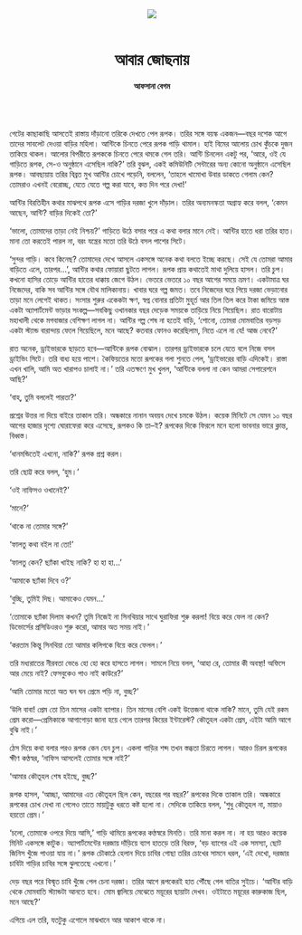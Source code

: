 <div align=center>
<img src=https://images.prothomalo.com/prothomalo-bangla/2021-01/1d75151c-eff9-4e9f-ac28-aebc4618d00f/palo_bangla_og.png />
<br><br>
<h1>আবার জোছনায়</h1>
<h4>আফসানা বেগম</h4>
<br><br>
</div>

গেটের কাছাকাছি আসতেই রাস্তায় দাঁড়ানো তরিকে দেখতে পেল রূপক। তরির সঙ্গে বয়স্ক একজন—বছর দশেক আগে তাদের সাবলেট দেওয়া বাড়ির মহিলা। আন্টিকে চিনতে পেরে রূপক গাড়ি থামাল। হাই বিমের আলোয় চোখ কুঁচকে দুজন তাকিয়ে থাকল। আলোর বিপরীতে রূপককে চিনতে পেরে থমকে গেল তরি। আন্টি চিনলেন একটু পর, ‘আরে, ওই যে গাড়িতে রূপক, সে-ও অনুষ্ঠানে এসেছিল নাকি?’ তরি বুঝল, একই কমিউনিটি সেন্টারের অন্য কোনো অনুষ্ঠানে এসেছিল রূপক। আবছায়ায় তরির বিব্রত মুখ আন্টির চোখে পড়েনি, বললেন, ‘তাহলে খামোখা উবার ডাকতে গেলাম কেন? তোমরাও এখনই বেরোচ্ছ, যেতে যেতে গল্প করা যাবে, কত্ত দিন পরে দেখা!’

আন্টির বিরতিহীন কথার মাঝপথে রূপক এসে গাড়ির দরজা খুলে দাঁড়াল। তরির অন্যমনস্কতা অগ্রাহ্য করে বলল, ‘কেমন আছেন, আন্টি? বাড়ির দিকেই তো?’

‘ভালো, তোমাদের তাড়া নেই নিশ্চয়?’ গাড়িতে উঠে বসার পরে এ কথা বলার মানে নেই। আন্টির হাতে ধরা তরির হাত। মানা তো করতেই পারল না, বরং যন্ত্রের মতো তরি উঠে বসল পাশের সিটে।

‘সুন্দর গাড়ি। কবে কিনেছ? তোমাদের দেখে আসলে একসঙ্গে অনেক কথা বলতে ইচ্ছে করছে। সেই যে তোমরা আমার বাড়িতে এলে, তারপর...’, আন্টির কথার ফোয়ারা ছুটতে লাগল। রূপক প্রায় কথাতেই মাথা দুলিয়ে হাসল। তরি চুপ। কখনো হাসির তোড়ে আন্টির হাতের ধাক্কায় জেগে উঠল। ভেতরে ভেতরে ১০ বছর আগের সময়ে ভ্রমণ। একটামাত্র ঘর নিজেদের, বাকি সব আন্টির সঙ্গে যৌথ মালিকানায়। খাবার ঘরে গল্প জমত। তবে নিজেদের ঘরে গিয়ে দরজা ভেড়ানোর তাড়া মনে লেগেই থাকত। সংসার শুরুর একেকটা ক্ষণ, স্বপ্ন বোনার প্রতিটা মুহূর্ত আর তিল তিল করে টাকা জমিয়ে আস্ত একটা অ্যাপার্টমেন্ট ভাড়ার সংকল্প—সবকিছু ওখানকার বছর দেড়েক সময়কে তাড়িয়ে নিয়ে গিয়েছিল। রাত বারোটায় মহাখালী থেকে মগবাজার বেশিক্ষণ লাগল না। আন্টির গল্প শেষ না হতেই বাড়ি, ‘শোনো, তোমরা মোমবাতির বড়সড় একটা স্ট্যান্ড বারান্দায় ফেলে গিয়েছিলে, মনে আছে? কতবার ফোনও করেছিলাম, নিতে এলে না যে! আজ নেবে?’

রাত অনেক, ড্রাইভারকে ছাড়তে হবে—আন্টিকে রূপক বোঝাল। তারপর ড্রাইভারকে চলে যেতে বলে নিজে বসল ড্রাইভিং সিটে। তরি বাধ্য হয়ে পাশে। কৈফিয়তের মতো রূপকের গলা শুনতে পেল, ‘ড্রাইভারের বাড়ি এদিকেই। রাস্তা এখন খালি, আমি অত খারাপও চালাই না।’ তরি এতক্ষণে মুখ খুলল, ‘আন্টিকে বললা না কেন আমরা সেপারেশনে আছি?’

‘বাহ্, তুমি বললেই পারতা?’

প্রশ্নের উত্তর না দিয়ে বাইরে তাকাল তরি। অন্ধকারে নানান অবয়ব দেখে চমকে উঠল। কয়েক মিনিটে সে যেমন ১০ বছর আগের হাজার দৃশ্যে ঘোরাফেরা করে এসেছে, রূপকও কি তা–ই? রূপকের দিকে ফিরলে মনে হলো ভাবনার ভারে ক্লান্ত, বিধ্বস্ত।

‘ধানমন্ডিতেই এখনো, নাকি?’ রূপক প্রশ্ন করল।

তরি ছোট্ট করে বলল, ‘হুম।’

‘ওই নাফিসও ওখানেই?’

‘মানে?’

‘থাকে না তোমার সঙ্গে?’

‘ফালতু কথা বইল না তো!’

‘ফালতু কেন? ছ্যাঁকা খাইছ নাকি? হা হা হা...’

‘আমাকে ছ্যাঁকা দিবে ও?’

‘বুচ্ছি, তুমিই দিছ। আমাকেও যেমন...’

‘তোমাকে ছ্যাঁকা দিলাম কখন? তুমি নিজেই না সিনথিয়ার সাথে ঘুরাফিরা শুরু করলা! বিয়ে করে ফেল না কেন? ডিভোর্সের প্রসিডিওরও শুরু করো, আমার অত সময় নাই।’

‘করতাম কিন্তু সিনথিয়া তো আমার কলিগকে বিয়ে করে ফেলল।’

তরি মধ্যরাতের নীরবতা ভেঙে হো হো করে হাসতে লাগল। সামলে নিয়ে বলল, ‘আহা রে, তোমার কী অবস্থা! অফিসে আর মেয়ে নাই? ফেসবুকেও পাও নাই কাউরে?’

‘আমি তোমার মতো অত ঘন ঘন প্রেমে পড়ি না, বুচ্ছ?’

‘উলি বাবা! প্রেম তো তিন মাসের একটা ব্যাপার। তিন মাসের বেশি একই উত্তেজনা থাকে নাকি? মানে, তুমি যেই রকম প্রেম করো—প্রেমিকাকে আগাগোড়া জানা হয়ে গেলে তারপর কিয়ের ইন্টারেস্ট? কৌতূহল একটা প্রেম, এইটা আমি আগে বুঝি নাই।’

ঠেস দিয়ে কথা বলার পরও রূপক কেন যেন চুপ। একলা গাড়ির শব্দ তখন স্তব্ধতা চিরতে লাগল। আরও চিরল রূপকের ক্ষীণ কণ্ঠস্বর, ‘নাফিস আসলেই তোমার সঙ্গে নাই?’

‘আমার কৌতূহল শেষ হইছে, বুচ্ছ?’

রূপক হাসল, ‘আচ্ছা, আমাদের এত কৌতূহল ছিল কেন, বছরের পর বছর?’ রূপকের দিকে তাকাল তরি। অন্ধকারে রূপকের চোখ দেখা না গেলেও তাতে মায়াটুকু ধরতে কষ্ট হলো না। সেদিকে তাকিয়ে বলল, ‘শুধু কৌতূহল না, মায়াও হয়তো প্রেম।’

‘চলো, তোমাকে ওপরে দিয়ে আসি,’ গাড়ি থামিয়ে রূপকের কণ্ঠস্বরে মিনতি। তরি মানা করল না। না হয় আরও কয়েক মিনিট একসঙ্গে কাটুক। অ্যাপার্টমেন্টের দরজায় দাঁড়িয়ে ব্যাগ হাতড়ে তরি বিরক্ত, ‘বড় ব্যাগের এই এক সমস্যা, ছোট জিনিস খুঁজে পাওয়া যায় না।’ রূপক চৌকাঠে হেলান দিয়ে চাবির গোছা তরির চোখের সামনে ধরল, ‘এই দেখো, দরজার চাবিটা গাড়ির চাবির সঙ্গে ঝুলতেছে এখনো।’

দেড় বছর পরে বিস্মৃত চাবি খুঁজে পেল চেনা দরজা। তরির আগে রূপকেরই হাত পৌঁছে গেল বাতির সুইচে। ‘আন্টির বাড়ি থেকে মোমবাতি স্ট্যান্ডটা আনতে হবে। মোম জ্বালিয়ে মেঝেতে ময়ূরের ছায়াটা দেখব। ওইটাতে ময়ূরের কারুকাজ ছিল, মনে আছে?’

এগিয়ে এল তরি, যতটুকু এগোলে মাঝখানে আর আকাশ থাকে না।
